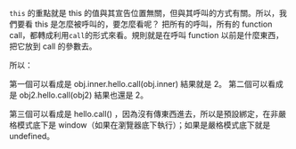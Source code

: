 `this` 的重點就是 this 的值與其宣告位置無關，但與其呼叫的方式有關。所以，我們要看 this 是怎麼被呼叫的，要怎麼看呢？
把所有的呼叫，所有的 function call，都轉成利用`call`的形式來看。規則就是在呼叫 function 以前是什麼東西，把它放到 call 的參數去。

所以：

第一個可以看成是 obj.inner.hello.call(obj.inner) 結果就是 2。
第二個可以看成是 obj2.hello.call(obj2) 結果也還是 2。

第三個可以看成是 hello.call() ，因為沒有傳東西進去，所以是預設綁定，在非嚴格模式底下是 window（如果在瀏覽器底下執行）；如果是嚴格模式底下就是 undefined。